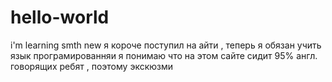 # hello-world
i'm learning smth new 
я короче поступил на айти , теперь я обязан учить язык програмированняи 
я понимаю что на этом сайте сидит 95% англ. говорящих ребят , поэтому экскюзми 
